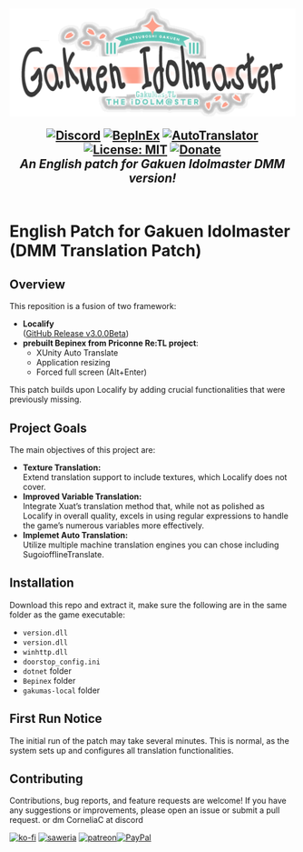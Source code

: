 <h2 align="center">

<img src=".github/assets/logo.png" style="vertical-align: bottom">

 [![Discord](https://img.shields.io/discord/1348976841876045845?color=blue&labelColor=555555&label=discord&logo=discord&style=flat)](https://discord.gg/fNVaf44vuE "Discord") [![BepInEx](https://img.shields.io/badge/-BepInEx-yellow.svg?logo=unity&labelColor=555555&style=flat)](https://github.com/BepInEx/BepInEx "BepInEx") [![AutoTranslator](https://img.shields.io/badge/-AutoTranslator-orange.svg?logo=unity&labelColor=555555&style=flat)](https://github.com/bbepis/XUnity.AutoTranslator "AutoTranslator") [![License: MIT](https://img.shields.io/badge/License-MIT-yellow.svg)](https://opensource.org/licenses/MIT) [![Donate](https://img.shields.io/badge/_-donate-red.svg?logo=githubsponsors&labelColor=555555&style=flat)](#-donation "Donate")<br>
<i>An English patch for Gakuen Idolmaster DMM version!</i><br>
<br>
</h2>

# English Patch for Gakuen Idolmaster (DMM Translation Patch)

## Overview
This reposition is a fusion of two framework:
- **Localify**  
  ([GitHub Release v3.0.0Beta](https://github.com/chinosk6/gakuen-imas-localify/releases/tag/v3.0.0Beta))
- **prebuilt Bepinex from Priconne Re:TL project**:
  - XUnity Auto Translate
  - Application resizing
  - Forced full screen (Alt+Enter)

This patch builds upon Localify by adding crucial functionalities that were previously missing.

## Project Goals
The main objectives of this project are:
- **Texture Translation:**  
  Extend translation support to include textures, which Localify does not cover.
- **Improved Variable Translation:**  
  Integrate Xuat’s translation method that, while not as polished as Localify in overall quality, excels in using regular expressions to handle the game’s numerous variables more effectively.
- **Implemet Auto Translation:**  
  Utilize multiple machine translation engines you can chose including SugoiofflineTranslate.

## Installation
Download this repo and extract it, make sure the following are in the same folder as the game executable:
- `version.dll`
- `version.dll`
- `winhttp.dll`
- `doorstop_config.ini`
- `dotnet` folder
- `Bepinex` folder
- `gakumas-local` folder

## First Run Notice
The initial run of the patch may take several minutes. This is normal, as the system sets up and configures all translation functionalities.

## Contributing
Contributions, bug reports, and feature requests are welcome! If you have any suggestions or improvements, please open an issue or submit a pull request.
or dm CorneliaC at discord


[![ko-fi](https://img.shields.io/badge/_-kofi-red.svg?logo=kofi&labelColor=555555&style=for-the-badge)](https://ko-fi.com/E1E5HG8RP  "ko-fi: PayPal or Stripe direct or subscribe plan") [![saweria](https://img.shields.io/badge/_-Saweria.co-red.svg?logo=githubsponsors&labelColor=555555&style=for-the-badge)](https://saweria.co/imaterial "Local IDR currency support") [![patreon](https://img.shields.io/badge/_-Patreon-red.svg?logo=patreon&labelColor=555555&style=for-the-badge)](https://patreon.com/imaterial "patreon")[![PayPal](https://img.shields.io/badge/_-PayPal-red.svg?logo=PayPal&labelColor=555555&style=for-the-badge)](https://payPal.me/CorneliaCrimson "no deductions, messages go to my smartphone's notifications")